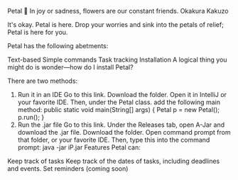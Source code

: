 Petal 🌸
In joy or sadness, flowers are our constant friends.
Okakura Kakuzo

It's okay. Petal is here. Drop your worries and sink into the petals of relief; Petal is here for you.

Petal has the following abetments:

Text-based
Simple commands
Task tracking
Installation
A logical thing you might do is wonder—how do I install Petal?

There are two methods:

1. Run it in an IDE
Go to this link.
Download the folder.
Open it in IntelliJ or your favorite IDE.
Then, under the Petal class. add the following main method:
public static void main(String[] args) {
        Petal p = new Petal();
        p.run(); 
 }
2. Run the .jar file
Go to this link.
Under the Releases tab, open A-Jar and download the .jar file.
Download the folder.
Open command prompt from that folder, or your favorite IDE.
Then, type this into the command prompt: java -jar iP.jar
Features
Petal can:

 Keep track of tasks
 Keep track of the dates of tasks, including deadlines and events.
 Set reminders (coming soon)

